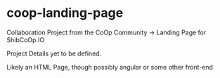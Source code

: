 # coop-landing-page
Collaboration Project from the CoOp Community -> Landing Page for ShibCoOp.IO

Project Details yet to be defined.

Likely an HTML Page, though possibly angular or some other front-end
